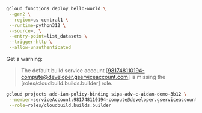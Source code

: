```sh
gcloud functions deploy hello-world \
 --gen2 \
 --region=us-central1 \
 --runtime=python312 \
 --source=. \
 --entry-point=list_datasets \
 --trigger-http \
 --allow-unauthenticated
```

Get a warning:

> The default build service account \[981748110194-compute@developer.gserviceaccount.com\] is missing the \[roles/cloudbuild.builds.builder\] role.

```sh
gcloud projects add-iam-policy-binding sipa-adv-c-aidan-demo-3b12 \
 --member=serviceAccount:981748110194-compute@developer.gserviceaccount.com \
 --role=roles/cloudbuild.builds.builder
```
